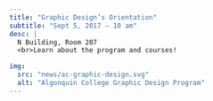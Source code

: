 ```yaml
---
title: "Graphic Design’s Orientation"
subtitle: "Sept 5, 2017 — 10 am"
desc: |
  N Building, Room 207
  <br>Learn about the program and courses!

img:
  src: "news/ac-graphic-design.svg"
  alt: "Algonquin College Graphic Design Program"
---
```

